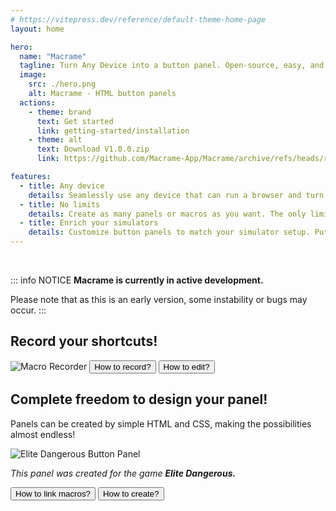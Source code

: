 ```yaml
---
# https://vitepress.dev/reference/default-theme-home-page
layout: home

hero:
  name: "Macrame"
  tagline: Turn Any Device into a button panel. Open-source, easy, and built to supercharge your workflow or gaming! <span style="display:inline-block;width:100%"><a style="float:left;font-size:1rem;color:var(--vp-c-brand-2)" href="/getting-started/what-is">Read more</a></span>
  image:
    src: ./hero.png
    alt: Macrame - HTML button panels
  actions:
    - theme: brand
      text: Get started
      link: getting-started/installation
    - theme: alt
      text: Download V1.0.0.zip
      link: https://github.com/Macrame-App/Macrame/archive/refs/heads/release/1.0.0.zip

features:
  - title: Any device
    details: Seamlessly use any device that can run a browser and turn it into a control panel for your pc!
  - title: No limits
    details: Create as many panels or macros as you want. The only limit is your PC’s storage.
  - title: Enrich your simulators
    details: Customize button panels to match your simulator setup. Put every key action right at your fingertips.
---
```


&nbsp;

::: info NOTICE
**Macrame is currently in active development.**

Please note that as this is an early version, some instability or bugs may occur.
:::

## <Text align="center" color="var(--vp-c-yellow-2)" spaced="true" size="lg">Record your shortcuts!</Text>

<Image src="/Home-MacroRecorder.png" bgSrc="/bg-gradient-1.png" alt="Macro Recorder" margin="4rem 0" />

<Text align="center">
  <Button href="/macros/recording" variant="brand">How to record?</Button>
  <Button href="/macros/editing" variant="alt">How to edit?</Button>
</Text>

## <Text align="center" color="var(--vp-c-sky-2)" spaced="true" size="lg">Complete freedom to design your panel!</Text>

<Text align="center">Panels can be created by simple HTML and CSS, making the possibilities almost endless!</Text>

<Image src="/Home-EliteDangerousPanel.png" bgSrc="/bg-gradient-2.png" alt="Elite Dangerous Button Panel" margin="4rem 0" />

_<Text align="center" gap="0.3em">This panel was created for the game **Elite Dangerous.**</Text>_

<Text align="center">
  <Button href="/panels/linking-macros" variant="alt">How to link macros?</Button>
  <Button href="/panels/creation" variant="brand2">How to create?</Button>
</Text>

